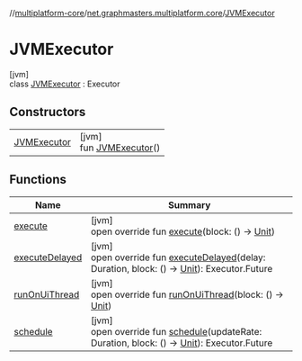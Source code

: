 //[multiplatform-core](../../../index.md)/[net.graphmasters.multiplatform.core](../index.md)/[JVMExecutor](index.md)

# JVMExecutor

[jvm]\
class [JVMExecutor](index.md) : Executor

## Constructors

| | |
|---|---|
| [JVMExecutor](-j-v-m-executor.md) | [jvm]<br>fun [JVMExecutor](-j-v-m-executor.md)() |

## Functions

| Name | Summary |
|---|---|
| [execute](execute.md) | [jvm]<br>open override fun [execute](execute.md)(block: () -&gt; [Unit](https://kotlinlang.org/api/latest/jvm/stdlib/kotlin/-unit/index.html)) |
| [executeDelayed](execute-delayed.md) | [jvm]<br>open override fun [executeDelayed](execute-delayed.md)(delay: Duration, block: () -&gt; [Unit](https://kotlinlang.org/api/latest/jvm/stdlib/kotlin/-unit/index.html)): Executor.Future |
| [runOnUiThread](run-on-ui-thread.md) | [jvm]<br>open override fun [runOnUiThread](run-on-ui-thread.md)(block: () -&gt; [Unit](https://kotlinlang.org/api/latest/jvm/stdlib/kotlin/-unit/index.html)) |
| [schedule](schedule.md) | [jvm]<br>open override fun [schedule](schedule.md)(updateRate: Duration, block: () -&gt; [Unit](https://kotlinlang.org/api/latest/jvm/stdlib/kotlin/-unit/index.html)): Executor.Future |

